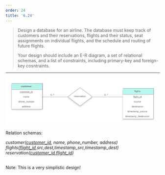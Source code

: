 ```yaml
---
order: 24
title: '6.24'
---
```

> Design a database for an airline. The database must keep track of customers
> and their reservations, flights and their status, seat assignments on 
> individual flights, and the schedule and routing of future flights. 
> 
> Your design should include an E-R diagram, a set of relational schemas, and 
> a list of constraints, including primary-key and foreign-key cosntraints. 

--------------------------------

<img src="solution_for_6.24.png"/>

Relation schemas:

<i>
customer(<u>customer_id</u>, name, phone_number, address) <br>
flights(<u>flight_id</u>,src,dest,timestamp_src,timestamp_dest)<br>
reservation(<u>customer_id</u>,<u>flight_id</u>)<br>
</i>


<br>


Note: This is a very simplistic design!